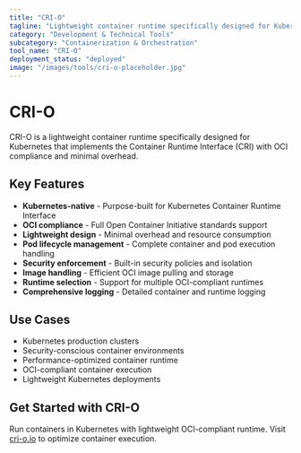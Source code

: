 ```yaml
---
title: "CRI-O"
tagline: "Lightweight container runtime specifically designed for Kubernetes"
category: "Development & Technical Tools"
subcategory: "Containerization & Orchestration"
tool_name: "CRI-O"
deployment_status: "deployed"
image: "/images/tools/cri-o-placeholder.jpg"
---
```


# CRI-O

CRI-O is a lightweight container runtime specifically designed for Kubernetes that implements the Container Runtime Interface (CRI) with OCI compliance and minimal overhead.

## Key Features

- **Kubernetes-native** - Purpose-built for Kubernetes Container Runtime Interface
- **OCI compliance** - Full Open Container Initiative standards support
- **Lightweight design** - Minimal overhead and resource consumption
- **Pod lifecycle management** - Complete container and pod execution handling
- **Security enforcement** - Built-in security policies and isolation
- **Image handling** - Efficient OCI image pulling and storage
- **Runtime selection** - Support for multiple OCI-compliant runtimes
- **Comprehensive logging** - Detailed container and runtime logging

## Use Cases

- Kubernetes production clusters
- Security-conscious container environments
- Performance-optimized container runtime
- OCI-compliant container execution
- Lightweight Kubernetes deployments

## Get Started with CRI-O

Run containers in Kubernetes with lightweight OCI-compliant runtime. Visit [cri-o.io](https://cri-o.io) to optimize container execution.